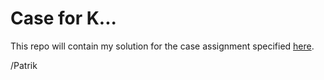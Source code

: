 # Case for K...

This repo will contain my solution for the case assignment
specified [here](case-instructions.pdf).

/Patrik